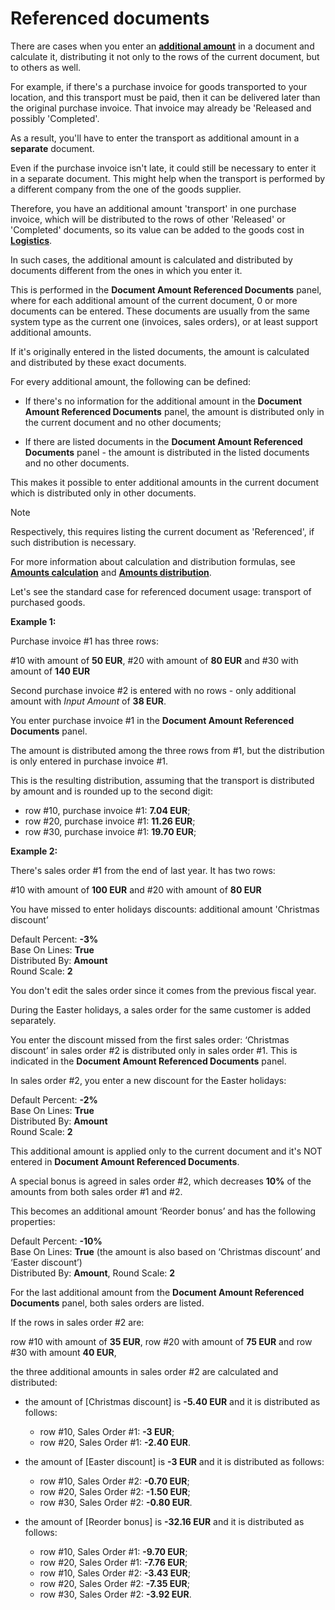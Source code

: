 # Referenced documents

There are cases when you enter an **[additional amount](https://github.com/ErpNetDocs/tech/blob/master/advanced/document-amounts/index.md)** in a document and calculate it, distributing it not only to the rows of the current document, but to others as well. 

For example, if there's a purchase invoice for goods transported to your location, and this transport must be paid, then it can be delivered later than the original purchase invoice. That invoice may already be 'Released and possibly 'Completed'. 

As a result, you'll have to enter the transport as additional amount in a **separate** document.

Even if the purchase invoice isn't late, it could still be necessary to enter it in a separate document. This might help when the transport is performed by a different company from the one of the goods supplier. 

Therefore, you have an additional amount 'transport' in one purchase invoice, which will be distributed to the rows of other 'Released' or 'Completed' documents, so its value can be added to the goods cost in **[Logistics](https://docs.erp.net/tech/modules/logistics/index.html)**.

In such cases, the additional amount is calculated and distributed by documents different from the ones in which you enter it. 

This is performed in the **Document Amount Referenced Documents** panel, where for each additional amount of the current document, 0 or more documents can be entered. These documents are usually from the same system type as the current one (invoices, sales orders), or at least support additional amounts. 

If it's originally entered in the listed documents, the amount is calculated and distributed by these exact documents. 

For every additional amount, the following can be defined:

- If there's no information for the additional amount in the **Document Amount Referenced Documents** panel, the amount is distributed only in the current document and no other documents;

- If there are listed documents in the **Document Amount Referenced Documents** panel - the amount is distributed in the listed documents and no other documents.

This makes it possible to enter additional amounts in the current document which is distributed only in other documents.

> [!NOTE] 
> 
> Respectively, this requires listing the current document as 'Referenced', if such distribution is necessary. 

For more information about calculation and distribution formulas, see **[Amounts calculation](https://docs.erp.net/tech/advanced/document-amounts/amounts-calculation/index.html)** and **[Amounts distribution](https://docs.erp.net/tech/advanced/document-amounts/amounts-distribution/index.html)**.

Let's see the standard case for referenced document usage: transport of purchased goods. 

**Example 1:**

Purchase invoice #1 has three rows: 

#10 with amount of **50 EUR**, #20 with amount of **80 EUR** and #30 with amount of **140 EUR**

Second purchase invoice #2 is entered with no rows - only additional amount with _Input Amount_ of **38 EUR**. 

You enter purchase invoice #1 in the **Document Amount Referenced Documents** panel.

The amount is distributed among the three rows from #1, but the distribution is only entered in purchase invoice #1. 

This is the resulting distribution, assuming that the transport is distributed by amount and is rounded up to the second digit:

- row #10, purchase invoice #1: **7.04 EUR**; <br>
- row #20, purchase invoice #1: **11.26 EUR**; <br>
- row #30, purchase invoice #1: **19.70 EUR**; <br>

**Example 2:**

There's sales order #1 from the end of last year. It has two rows: 

#10 with amount of **100 EUR** and #20 with amount of **80 EUR** 

You have missed to enter holidays discounts: additional amount 'Christmas discount’

Default Percent: **-3%** <br> Base On Lines: **True** <br>  Distributed By: **Amount** <br>  Round Scale: **2** 

You don't edit the sales order since it comes from the previous fiscal year. 

During the Easter holidays, a sales order for the same customer is added separately.

You enter the discount missed from the first sales order: ‘Christmas discount’ in sales order #2 is distributed only in sales order #1. This is indicated in the **Document Amount Referenced Documents** panel. 

In sales order #2, you enter a new discount for the Easter holidays:

Default Percent: **-2%** <br> Base On Lines: **True** <br>  Distributed By: **Amount** <br> Round Scale: **2** 

This additional amount is applied only to the current document and it's NOT entered in **Document Amount Referenced Documents**. 

A special bonus is agreed in sales order #2, which decreases **10%** of the amounts from both sales order #1 and #2. 

This becomes an additional amount ‘Reorder bonus’ and has the following properties: 

Default Percent: **-10%** <br>
Base On Lines: **True** (the amount is also based on ‘Christmas discount’ and ‘Easter discount’) <br> 
Distributed By: **Amount**, Round Scale: **2**

For the last additional amount from the **Document Amount Referenced Documents** panel, both sales orders are listed.

If the rows in sales order #2 are: 

row #10 with amount of **35 EUR**, row #20 with amount of **75 EUR** and row #30 with amount **40 EUR**, 

the three additional amounts in sales order #2 are calculated and distributed:

- the amount of [Christmas discount] is **-5.40 EUR** and it is distributed as follows:

    - row #10, Sales Order #1: **-3 EUR**;<br>
    - row #20, Sales Order #1: **-2.40 EUR**.

- the amount of [Easter discount] is **-3 EUR** and it is distributed as follows:

    - row #10, Sales Order #2: **-0.70 EUR**;
    - row #20, Sales Order #2: **-1.50 EUR**;
    - row #30, Sales Order #2: **-0.80 EUR**.

- the amount of [Reorder bonus] is **-32.16 EUR** and it is distributed as follows:

    - row #10, Sales Order #1: **-9.70 EUR**;
    - row #20, Sales Order #1: **-7.76 EUR**;
    - row #10, Sales Order #2: **-3.43 EUR**;
    - row #20, Sales Order #2: **-7.35 EUR**;
    - row #30, Sales Order #2: **-3.92 EUR**.
